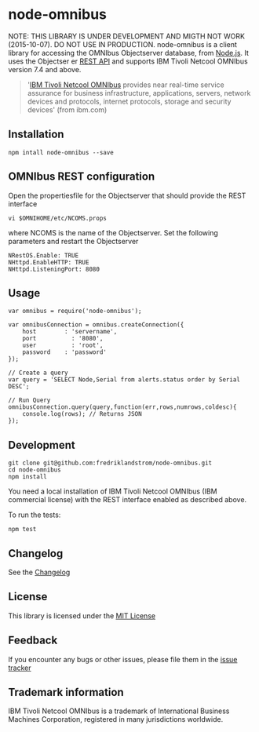 # node-omnibus
NOTE: THIS LIBRARY IS UNDER DEVELOPMENT AND MIGTH NOT WORK (2015-10-07). DO NOT USE IN PRODUCTION.
node-omnibus is a client library for accessing the OMNIbus Objectserver database, from [Node.js](https://nodejs.org). It uses the Objectser er [REST API](http://www-01.ibm.com/support/knowledgecenter/SSSHTQ_8.1.0/com.ibm.netcool_OMNIbus.doc_8.1.0/omnibus/wip/api/reference/omn_api_http_httpinterface.html?lang=en) and supports IBM Tivoli Netcool OMNIbus version 7.4 and above.

> '[IBM Tivoli Netcool OMNIbus](http://www.ibm.com/software/products/ibmtivolinetcoolomnibus) provides near real-time service assurance for business infrastructure, applications, servers, network devices and protocols, internet protocols, storage and security devices' (from ibm.com)

## Installation
```
npm intall node-omnibus --save
```

## OMNIbus REST configuration
Open the propertiesfile for the Objectserver that should provide the REST interface
```
vi $OMNIHOME/etc/NCOMS.props
```
where NCOMS is the name of the Objectserver.
Set the following parameters and restart the Objectserver
```
NRestOS.Enable: TRUE
NHttpd.EnableHTTP: TRUE
NHttpd.ListeningPort: 8080
```


## Usage
```
var omnibus = require('node-omnibus');

var omnibusConnection = omnibus.createConnection({
	host  		: 'servername', 
	port 		  : '8080',
	user 		  : 'root', 
	password	: 'password'
});

// Create a query
var query = 'SELECT Node,Serial from alerts.status order by Serial DESC';

// Run Query
omnibusConnection.query(query,function(err,rows,numrows,coldesc){
	console.log(rows); // Returns JSON 
});
```
## Development
```
git clone git@github.com:fredriklandstrom/node-omnibus.git
cd node-omnibus
npm install
```

You need a local installation of IBM Tivoli Netcool OMNIbus (IBM commercial license) with the REST interface enabled as described above. 

To run the tests:
```
npm test
```

## Changelog
See the [Changelog][changelog]

## License
This library is licensed under the [MIT License][license]

## Feedback
If you encounter any bugs or other issues, please file them in the 
[issue tracker][issue-tracker]

## Trademark information
IBM Tivoli Netcool OMNIbus is a trademark of International Business Machines Corporation, registered in many jurisdictions worldwide.


[license]: LICENSE
[issue-tracker]: https://github.com/fredriklandstrom/node-omnibus/issues
[changelog]: CHANGELOG.md
